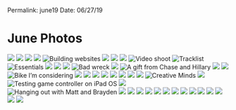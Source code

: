 
Permalink: june19
Date: 06/27/19


# June Photos

![](https://i.imgur.com/xAp8VcS.jpg)
![](https://i.imgur.com/JJVp6y7.jpg)
![](https://i.imgur.com/VlbBOFT.jpg)
![](https://i.imgur.com/73I1PKg.jpg)
![Building websites](https://i.imgur.com/dPyBF47.jpg)
![](https://i.imgur.com/EOggYVX.jpg)
![](https://i.imgur.com/n4XSVO8.jpg)
![](https://i.imgur.com/bcjdJsJ.jpg)
![Video shoot](https://i.imgur.com/Nh4B7AG.jpg)
![Tracklist](https://i.imgur.com/xwmzVpW.jpg)
![Essentials](https://i.imgur.com/dK0SFZv.jpg)
![](https://i.imgur.com/ybNIXaM.jpg)
![](https://i.imgur.com/nv07OjX.jpg) 
![](https://i.imgur.com/BxHmBqt.jpg)
![Bad wreck](https://i.imgur.com/ZIKWWEa.jpg)
![](https://i.imgur.com/Mu0XvQt.jpg)
![A gift from Chase and Hillary](https://i.imgur.com/0uwWuj5.jpg)
![](https://i.imgur.com/rCWVzRf.jpg)
![](https://i.imgur.com/o34TT8T.jpg)
![Bike I’m considering](https://i.imgur.com/6aqsCPQ.jpg)
![](https://i.imgur.com/vwjj2qj.jpg)
![](https://i.imgur.com/4Icpel5.jpg)
![](https://i.imgur.com/GFS8jTR.jpg)
![](https://i.imgur.com/8K9pNaX.jpg)
![](https://i.imgur.com/olAsRp5.jpg)
![](https://i.imgur.com/SwewEEz.jpg)
![](https://i.imgur.com/MMoXMz1.jpg)
![](https://i.imgur.com/QCQ4Hi7.jpg)
![Creative Minds](https://i.imgur.com/IJGi5DW.jpg)
![](https://i.imgur.com/LrnKoTk.jpg)
![Testing game controller on iPad OS](https://i.imgur.com/Dr3302S.jpg)
![](https://i.imgur.com/JDZxlKf.jpg)
![Hanging out with Matt and Brayden](https://i.imgur.com/E0qYFVg.jpg)
![](https://i.imgur.com/ar8E85S.jpg)
![](https://i.imgur.com/ChNPhm3.jpg)
![](https://i.imgur.com/eKxzPk6.jpg)
![](https://i.imgur.com/bifuwHe.jpg)
![](https://i.imgur.com/9jDDswm.jpg)
![](https://i.imgur.com/JGPZw8Z.jpg)
![](https://i.imgur.com/WlWZSWT.jpg)
![](https://i.imgur.com/gXIyjMJ.jpg)
![](https://i.imgur.com/mglnLzU.jpg)
![](https://i.imgur.com/tX4Tqcn.jpg)
![](https://i.imgur.com/4MdPbYq.jpg)
![](https://i.imgur.com/KrNBuQH.jpg)
![](https://i.imgur.com/bMfZGU0.jpg)
![](https://i.imgur.com/Ad9oj5Q.jpg)
